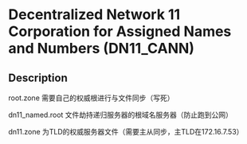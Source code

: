 # Decentralized Network 11 Corporation for Assigned Names and Numbers (DN11_CANN)

## Description
root.zone 需要自己的权威根进行与文件同步（写死）

dn11_named.root 文件劫持递归服务器的根域名服务器（防止跑到公网）

dn11.zone 为TLD的权威服务器文件（需要主从同步，主TLD在172.16.7.53）